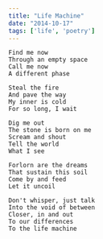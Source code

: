 ```yaml
---
title: "Life Machine"
date: "2014-10-17"
tags: ['life', 'poetry']
---
```

    Find me now
    Through an empty space
    Call me now
    A different phase

    Steal the fire
    And pave the way
    My inner is cold
    For so long, I wait

    Dig me out
    The stone is born on me
    Scream and shout
    Tell the world
    What I see

    Forlorn are the dreams
    That sustain this soil
    Come by and feed
    Let it uncoil

    Don't whisper, just talk
    Into the void of between
    Closer, in and out
    To our differences
    To the life machine

